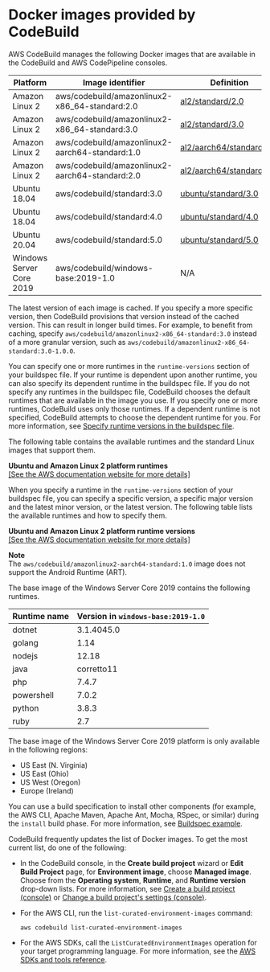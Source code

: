 # Docker images provided by CodeBuild<a name="build-env-ref-available"></a>

AWS CodeBuild manages the following Docker images that are available in the CodeBuild and AWS CodePipeline consoles\.


| Platform | Image identifier | Definition | 
| --- | --- | --- | 
| Amazon Linux 2 | aws/codebuild/amazonlinux2\-x86\_64\-standard:2\.0 | [al2/standard/2\.0](https://github.com/aws/aws-codebuild-docker-images/tree/master/al2/x86_64/standard/2.0) | 
| Amazon Linux 2 | aws/codebuild/amazonlinux2\-x86\_64\-standard:3\.0 | [al2/standard/3\.0](https://github.com/aws/aws-codebuild-docker-images/tree/master/al2/x86_64/standard/3.0) | 
| Amazon Linux 2 | aws/codebuild/amazonlinux2\-aarch64\-standard:1\.0 | [al2/aarch64/standard/1\.0](https://github.com/aws/aws-codebuild-docker-images/tree/master/al2/aarch64/standard/1.0) | 
| Amazon Linux 2 | aws/codebuild/amazonlinux2\-aarch64\-standard:2\.0 | [al2/aarch64/standard/2\.0](https://github.com/aws/aws-codebuild-docker-images/tree/master/al2/aarch64/standard/2.0) | 
| Ubuntu 18\.04 | aws/codebuild/standard:3\.0 | [ubuntu/standard/3\.0](https://github.com/aws/aws-codebuild-docker-images/tree/master/ubuntu/standard/3.0) | 
| Ubuntu 18\.04 | aws/codebuild/standard:4\.0 | [ubuntu/standard/4\.0](https://github.com/aws/aws-codebuild-docker-images/tree/master/ubuntu/standard/4.0) | 
| Ubuntu 20\.04 | aws/codebuild/standard:5\.0 | [ubuntu/standard/5\.0](https://github.com/aws/aws-codebuild-docker-images/tree/master/ubuntu/standard/5.0) | 
| Windows Server Core 2019 | aws/codebuild/windows\-base:2019\-1\.0 | N/A | 

The latest version of each image is cached\. If you specify a more specific version, then CodeBuild provisions that version instead of the cached version\. This can result in longer build times\. For example, to benefit from caching, specify `aws/codebuild/amazonlinux2-x86_64-standard:3.0` instead of a more granular version, such as `aws/codebuild/amazonlinux2-x86_64-standard:3.0-1.0.0`\. 

 You can specify one or more runtimes in the `runtime-versions` section of your buildspec file\. If your runtime is dependent upon another runtime, you can also specify its dependent runtime in the buildspec file\. If you do not specify any runtimes in the buildspec file, CodeBuild chooses the default runtimes that are available in the image you use\. If you specify one or more runtimes, CodeBuild uses only those runtimes\. If a dependent runtime is not specified, CodeBuild attempts to choose the dependent runtime for you\. For more information, see [Specify runtime versions in the buildspec file](build-spec-ref.md#runtime-versions-buildspec-file)\.<a name="std-image-runtimes"></a>

The following table contains the available runtimes and the standard Linux images that support them\. 


**Ubuntu and Amazon Linux 2 platform runtimes**  
[\[See the AWS documentation website for more details\]](http://docs.aws.amazon.com/codebuild/latest/userguide/build-env-ref-available.html)<a name="std-image-runtime-versions"></a>

When you specify a runtime in the `runtime-versions` section of your buildspec file, you can specify a specific version, a specific major version and the latest minor version, or the latest version\. The following table lists the available runtimes and how to specify them\. 


**Ubuntu and Amazon Linux 2 platform runtime versions**  
[\[See the AWS documentation website for more details\]](http://docs.aws.amazon.com/codebuild/latest/userguide/build-env-ref-available.html)

**Note**  
The `aws/codebuild/amazonlinux2-aarch64-standard:1.0` image does not support the Android Runtime \(ART\)\.

The base image of the Windows Server Core 2019 contains the following runtimes\.


| Runtime name | Version in `windows-base:2019-1.0` | 
| --- | --- | 
| dotnet | 3\.1\.4045\.0 | 
| golang | 1\.14 | 
| nodejs | 12\.18 | 
| java | corretto11 | 
| php | 7\.4\.7 | 
| powershell | 7\.0\.2 | 
| python | 3\.8\.3 | 
| ruby | 2\.7 | 

The base image of the Windows Server Core 2019 platform is only available in the following regions:
+ US East \(N\. Virginia\)
+ US East \(Ohio\)
+ US West \(Oregon\)
+ Europe \(Ireland\)

You can use a build specification to install other components \(for example, the AWS CLI, Apache Maven, Apache Ant, Mocha, RSpec, or similar\) during the `install` build phase\. For more information, see [Buildspec example](build-spec-ref.md#build-spec-ref-example)\.

CodeBuild frequently updates the list of Docker images\. To get the most current list, do one of the following:
+ In the CodeBuild console, in the **Create build project** wizard or **Edit Build Project** page, for **Environment image**, choose **Managed image**\. Choose from the **Operating system**, **Runtime**, and **Runtime version** drop\-down lists\. For more information, see [Create a build project \(console\)](create-project-console.md) or [Change a build project's settings \(console\)](change-project-console.md)\.
+ For the AWS CLI, run the `list-curated-environment-images` command:

  ```
  aws codebuild list-curated-environment-images
  ```
+ For the AWS SDKs, call the `ListCuratedEnvironmentImages` operation for your target programming language\. For more information, see the [AWS SDKs and tools reference](sdk-ref.md)\.